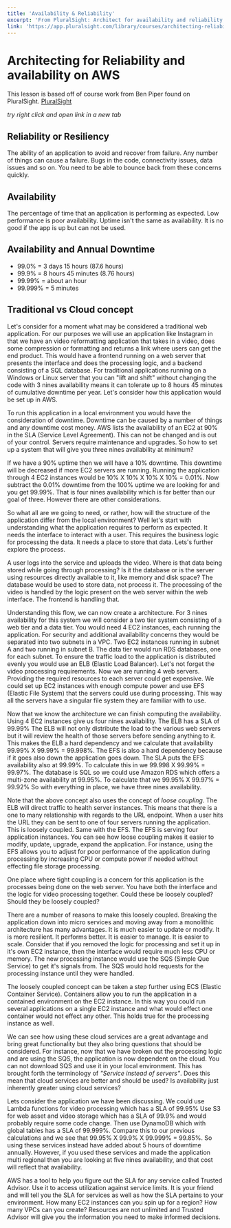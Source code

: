 ```yaml
---
title: 'Availability & Reliability'
excerpt: 'From PluralSight: Architect for availability and reliability'
link: 'https://app.pluralsight.com/library/courses/architecting-reliability-aws/table-of-contents'
---
```


# Architecting for Reliability and availability on AWS

This lesson is based off of course work from Ben Piper found on PluralSight. [PluralSight](https://app.pluralsight.com/library/courses/architecting-reliability-aws/table-of-contents 'Architecting for Availability')

*try right click and open link in a new tab*

## Reliability or Resiliency

The ability of an application to avoid and recover from failure. Any number of things can cause a failure. Bugs in the code, connectivity issues, data issues and so on. You need to be able to bounce back from these concerns quickly.

## Availability

The percentage of time that an application is performing as expected. Low performance is poor availability. Uptime isn't the same as availability. It is no good if the app is up but can not be used.

## Availability and Annual Downtime

* 99.0% = 3 days 15 hours (87.6 hours)
* 99.9% = 8 hours 45 minutes (8.76 hours)
* 99.99% = about an hour
* 99.999% = 5 minutes

## Traditional vs Cloud concept

Let's consider for a moment what may be considered a traditional web application. For our purposes we will use an application like Instagram in that we have an video reformatting application that takes in a video, does some compression or formatting and returns a link where users can get the end product. This would have a frontend running on a web server that presents the interface and does the processing logic, and a backend consisting of a SQL database. For traditional applications running on a Windows or Linux server that you can "lift and shift" without changing the code with 3 nines availability means it can tolerate up to 8 hours 45 minutes of cumulative downtime per year. Let's consider how this application would be set up in AWS.

To run this application in a local environment you would have the consideration of downtime. Downtime can be caused by a number of things and any downtime cost money. AWS lists the availability of an EC2 at 90% in the SLA (Service Level Agreement). This can not be changed and is out of your control. Servers require maintenance and upgrades. So how to set up a system that will give you three nines availability at minimum?

If we have a 90% uptime then we will have a 10% downtime. This downtime will be decreased if more EC2 servers are running. Running the application through 4 EC2 instances would be 10% X 10% X 10% X 10% = 0.01%. Now subtract the 0.01% downtime from the 100% uptime we are looking for and you get 99.99%. That is four nines availability which is far better than our goal of three. However there are other considerations.

So what all are we going to need, or rather, how will the structure of the application differ from the local environment? Well let's start with understanding what the application requires to perform as expected. It needs the interface to interact with a user. This requires the business logic for processing the data. It needs a place to store that data. Lets's further explore the process.

A user logs into the service and uploads the video. Where is that data being stored while going through processing? Is it the database or is the server using resources directly available to it, like memory and disk space? The database would be used to store data, not process it. The processing of the video is handled by the logic present on the web server within the web interface. The frontend is handling that.

Understanding this flow, we can now create a architecture. For 3 nines availability for this system we will consider a two tier system consisting of a web tier and a data tier. You would need 4 EC2 instances, each running the application. For security and additional availability concerns they would be separated into two subnets in a VPC. Two EC2 instances running in subnet A and two running in subnet B. The data tier would run RDS databases, one for each subnet. To ensure the traffic load to the application is distributed evenly you would use an ELB (Elastic Load Balancer). Let's not forget the video processing requirements. Now we are running 4 web servers. Providing the required resources to each server could get expensive. We could set up EC2 instances with enough compute power and use EFS (Elastic File System) that the servers could use during processing. This way all the servers have a singular file system they are familiar with to use.

Now that we know the architecture we can finish computing the availability. Using 4 EC2 instances give us four nines availability. The ELB has a SLA of 99.99% The ELB will not only distribute the load to the various web servers but it will review the health of those servers before sending anything to it. This makes the ELB a hard dependency and we calculate that availability 99.99% X 99.99% = 99.998%. The EFS is also a hard dependency because if it goes also down the application goes down. The SLA puts the EFS availability also at 99.99%. To calculate this in we 99.998 X 99.99% = 99.97%. The database is SQL so we could use Amazon RDS which offers a multi-zone availability at 99.95%. To calculate that we 99.95% X 99.97% = 99.92% So with everything in place, we have three nines availability.

Note that the above concept also uses the concept of *loose coupling*. The ELB will direct traffic to health server instances. This means that there is a one to many relationship with regards to the URL endpoint. When a user hits the URL they can be sent to one of four servers running the application. This is loosely coupled. Same with the EFS. The EFS is serving four application instances. You can see how loose coupling makes it easier to modify, update, upgrade, expand the application. For instance, using the EFS allows you to adjust for poor performance of the application during processing by increasing CPU or compute power if needed without effecting file storage processing.

One place where tight coupling is a concern for this application is the processes being done on the web server. You have both the interface and the logic for video processing together. Could these be loosely coupled?  Should they be loosely coupled?

There are a number of reasons to make this loosely coupled. Breaking the application down into micro services and moving away from a monolithic architecture has many advantages. It is much easier to update or modify.  It is more resilient. It performs better. It is easier to manage. It is easier to scale. Consider that if you removed the logic for processing and set it up in it's own EC2 instance, then the interface would require much less CPU or memory. The new processing instance would use the SQS (Simple Que Service) to get it's signals from. The SQS would hold requests for the processing instance until they were handled.

The loosely coupled concept can be taken a step further using ECS (Elastic Container Service). Containers allow you to run the application in a contained environment on the EC2 instance. In this way you could run several applications on a single EC2 instance and what would effect one container would not effect any other. This holds true for the processing instance as well.

We can see how using these cloud services are a great advantage and bring great functionality but they also bring questions that should be considered. For instance, now that we have broken out the processing logic and are using the SQS, the application is now dependent on the cloud. You can not download SQS and use it in your local environment. This has brought forth the terminology of *"Service instead of servers"*. Does this mean that cloud services are better and should be used? Is availability just inherently greater using cloud services?

Lets consider the application we have been discussing. We could use Lambda functions for video processing which has a SLA of 99.95% Use S3 for web asset and video storage which has a SLA of 99.9% and would probably require some code change. Then use DynamoDB which with global tables has a SLA of 99.999%. Compare this to our previous calculations and we see that 99.95% X 99.9% X 99.999% = 99.85%. So using these services instead have added about 5 hours of downtime annually. However, if you used these services and made the application multi regional then you are looking at five nines availability, and that cost will reflect that availability.

AWS has a tool to help you figure out the SLA for any service called Trusted Advisor. Use it to access utilization against service limits. It is your friend and will tell you the SLA for services as well as how the SLA pertains to your environment. How many EC2 instances can you spin up for a region? How many VPCs can you create? Resources are not unlimited and Trusted Advisor will give you the information you need to make informed decisions.




